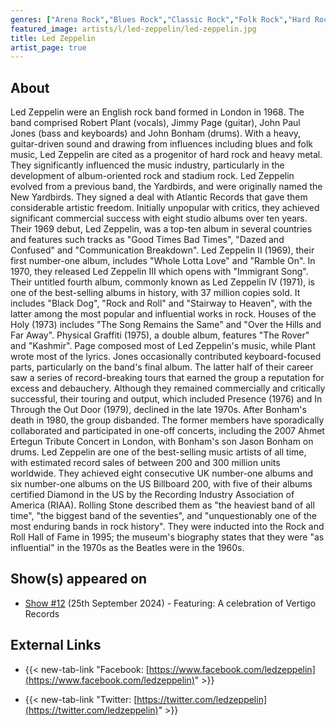 ```yaml
---
genres: ["Arena Rock","Blues Rock","Classic Rock","Folk Rock","Hard Rock","Heavy Metal","Rock"]
featured_image: artists/l/led-zeppelin/led-zeppelin.jpg
title: Led Zeppelin
artist_page: true
---
```

## About

Led Zeppelin were  an English rock band formed in London in 1968. The band comprised Robert Plant (vocals), Jimmy Page (guitar), John Paul Jones (bass and keyboards) and John Bonham (drums). With a heavy, guitar-driven sound and drawing from influences including blues and folk music, Led Zeppelin are cited as a progenitor of hard rock and heavy metal. They significantly influenced the music industry, particularly in the development of album-oriented rock and stadium rock.
Led Zeppelin evolved from a previous band, the Yardbirds, and were originally named the New Yardbirds. They signed a deal with Atlantic Records that gave them considerable artistic freedom. Initially unpopular with critics, they achieved significant commercial success with eight studio albums over ten years. Their 1969 debut, Led Zeppelin, was a top-ten album in several countries and features such tracks as "Good Times Bad Times", "Dazed and Confused" and "Communication Breakdown". Led Zeppelin II (1969), their first number-one album, includes "Whole Lotta Love" and "Ramble On". In 1970, they released Led Zeppelin III which opens with "Immigrant Song". Their untitled fourth album, commonly known as Led Zeppelin IV (1971), is one of the best-selling albums in history, with 37 million copies sold. It includes "Black Dog", "Rock and Roll" and "Stairway to Heaven", with the latter among the most popular and influential works in rock. Houses of the Holy (1973) includes "The Song Remains the Same" and "Over the Hills and Far Away". Physical Graffiti (1975), a double album, features "The Rover" and "Kashmir".
Page composed most of Led Zeppelin's music, while Plant wrote most of the lyrics. Jones occasionally contributed keyboard-focused parts, particularly on the band's final album. The latter half of their career saw a series of record-breaking tours that earned the group a reputation for excess and debauchery. Although they remained commercially and critically successful, their touring and output, which included Presence (1976) and In Through the Out Door (1979), declined in the late 1970s. After Bonham's death in 1980, the group disbanded. The former members have sporadically collaborated and participated in one-off concerts, including the 2007 Ahmet Ertegun Tribute Concert in London, with Bonham's son Jason Bonham on drums.
Led Zeppelin are one of the best-selling music artists of all time, with estimated record sales of between 200 and 300 million units worldwide. They achieved eight consecutive UK number-one albums and six number-one albums on the US Billboard 200, with five of their albums certified Diamond in the US by the Recording Industry Association of America (RIAA). Rolling Stone described them as "the heaviest band of all time", "the biggest band of the seventies", and "unquestionably one of the most enduring bands in rock history". They were inducted into the Rock and Roll Hall of Fame in 1995; the museum's biography states that they were "as influential" in the 1970s as the Beatles were in the 1960s.



## Show(s) appeared on

- [Show #12](/shows/featuring-a-celebration-of-vertigo-records/) (25th September 2024) - Featuring: A celebration of Vertigo Records

## External Links

- {{< new-tab-link "Facebook: [https://www.facebook.com/ledzeppelin](https://www.facebook.com/ledzeppelin)" >}}


- {{< new-tab-link "Twitter: [https://twitter.com/ledzeppelin](https://twitter.com/ledzeppelin)" >}}


